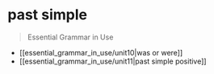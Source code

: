 # past simple

> Essential Grammar in Use

* [[essential_grammar_in_use/unit10|was or were]]
* [[essential_grammar_in_use/unit11|past simple positive]]